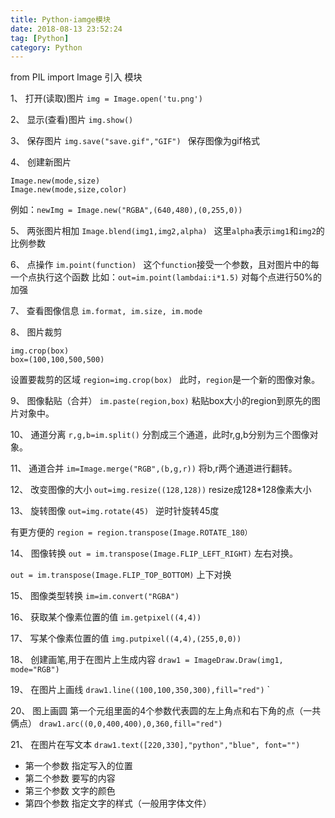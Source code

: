 ```yaml
---
title: Python-iamge模块
date: 2018-08-13 23:52:24
tag: [Python]
category: Python
---
```

from PIL import Image 引入 模块
<!-- more -->
1、 打开(读取)图片
`img = Image.open('tu.png')`

2、 显示(查看)图片
`img.show()`

3、 保存图片
`img.save("save.gif","GIF") `
保存图像为gif格式

4、 创建新图片
```
Image.new(mode,size)
Image.new(mode,size,color)
```
例如：`newImg = Image.new("RGBA",(640,480),(0,255,0))`

5、 两张图片相加
`Image.blend(img1,img2,alpha) `
这里`alpha`表示`img1`和`img2`的比例参数

6、 点操作
`im.point(function) `
这个`function`接受一个参数，且对图片中的每一个点执行这个函数
比如：`out=im.point(lambdai:i*1.5)`
对每个点进行50%的加强

7、 查看图像信息
`im.format, im.size, im.mode`

8、 图片裁剪 
```
img.crop(box)
box=(100,100,500,500)
```
设置要裁剪的区域
`region=img.crop(box) `
此时，`region`是一个新的图像对象。

9、 图像黏贴（合并）
`im.paste(region,box)`
粘贴box大小的region到原先的图片对象中。

10、 通道分离
`r,g,b=im.split()`
分割成三个通道，此时r,g,b分别为三个图像对象。

11、 通道合并
`im=Image.merge("RGB",(b,g,r))`
将b,r两个通道进行翻转。

12、 改变图像的大小
`out=img.resize((128,128))`
resize成128*128像素大小

13、 旋转图像
`out=img.rotate(45) `
逆时针旋转45度

有更方便的
`region = region.transpose(Image.ROTATE_180）`

14、 图像转换
`out = im.transpose(Image.FLIP_LEFT_RIGHT)`
左右对换。

`out = im.transpose(Image.FLIP_TOP_BOTTOM)`
上下对换

15、 图像类型转换
`im=im.convert("RGBA")`

16、 获取某个像素位置的值
`im.getpixel((4,4))`

17、 写某个像素位置的值
`img.putpixel((4,4),(255,0,0))`

18、 创建画笔,用于在图片上生成内容
`draw1 = ImageDraw.Draw(img1, mode="RGB")  `

19、 在图片上画线
`draw1.line((100,100,350,300),fill="red")` `

20、 图上画圆 第一个元组里面的4个参数代表圆的左上角点和右下角的点（一共俩点）
`draw1.arc((0,0,400,400),0,360,fill="red")`

21、 在图片在写文本 
`draw1.text([220,330],"python","blue", font="")`
* 第一个参数 指定写入的位置
* 第二个参数 要写的内容
* 第三个参数 文字的颜色
* 第四个参数 指定文字的样式（一般用字体文件）

